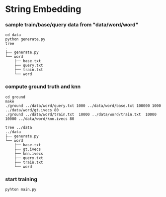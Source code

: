 # String Embedding
### sample train/base/query data from "data/word/word"

    cd data
    python generate.py
    tree 
    .
    ├── generate.py
    └── word
        ├── base.txt
        ├── query.txt
        ├── train.txt
        └── word

### compute ground truth and knn

    cd ground
    make 
    ./ground ../data/word/query.txt 1000 ../data/word/base.txt 100000 1000 ../data/word/gt.ivecs 80
    ./ground ../data/word/train.txt  10000 ../data/word/train.txt  10000 10000 ../data/word/knn.ivecs 80
    
    tree ../data
    ../data
    ├── generate.py
    └── word
        ├── base.txt
        ├── gt.ivecs
        ├── knn.ivecs
        ├── query.txt
        ├── train.txt
        └── word


### start training

    pyhton main.py


